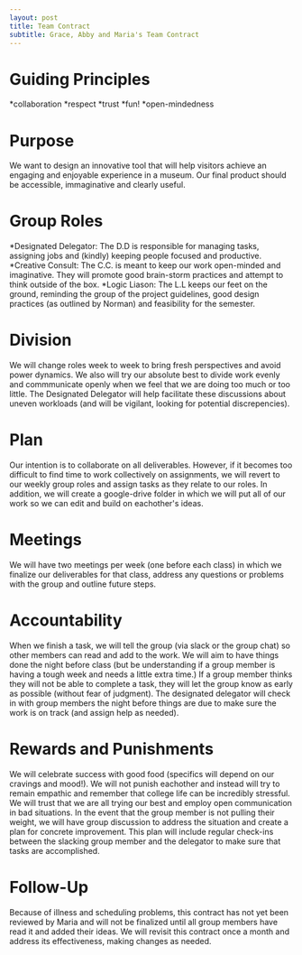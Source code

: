 ```yaml
---
layout: post
title: Team Contract
subtitle: Grace, Abby and Maria's Team Contract
---
```

# **Guiding Principles**
*collaboration
*respect
*trust
*fun!
*open-mindedness
# **Purpose**
We want to design an innovative tool that will help visitors achieve an engaging and enjoyable experience in a museum. Our final product should be accessible, immaginative and clearly useful. 
# **Group Roles**
*Designated Delegator: The D.D is responsible for managing tasks, assigning jobs and (kindly) keeping people focused and productive.
*Creative Consult: The C.C. is meant to keep our work open-minded and imaginative. They will promote good brain-storm practices and attempt to think outside of the box.
*Logic Liason: The L.L keeps our feet on the ground, reminding the group of the project guidelines, good design practices (as outlined by Norman) and feasibility for the semester. 
# **Division**
We will change roles week to week to bring fresh perspectives and avoid power dynamics. We also will try our absolute best to divide work evenly and commmunicate openly when we feel that we are doing too much or too little. The Designated Delegator will help facilitate these discussions about uneven workloads (and will be vigilant, looking for potential discrepencies). 
# **Plan** 
Our intention is to collaborate on all deliverables. However, if it becomes too difficult to find time to work collectively on assignments, we will revert to our weekly group roles and assign tasks as they relate to our roles. In addition, we will create a google-drive folder in which we will put all of our work so we can edit and build on eachother's ideas. 
# **Meetings**
We will have two meetings per week (one before each class) in which we finalize our deliverables for that class, address any questions or problems with the group and outline future steps. 
# **Accountability** 
When we finish a task, we will tell the group (via slack or the group chat) so other members can read and add to the work. We will aim to have things done the night before class (but be understanding if a group member is having a tough week and needs a little extra time.) If a group member thinks they will not be able to complete a task, they will let the group know as early as possible (without fear of judgment). The designated delegator will check in with group members the night before things are due to make sure the work is on track (and assign help as needed). 
# **Rewards and Punishments**
We will celebrate success with good food (specifics will depend on our cravings and mood!). We will not punish eachother and instead will try to remain empathic and remember that college life can be incredibly stressful. We will trust that we are all trying our best and employ open communication in bad situations. In the event that the group member is not pulling their weight, we will have group discussion to address the situation and create a plan for concrete improvement. This plan will include regular check-ins between the slacking group member and the delegator to make sure that tasks are accomplished. 
# **Follow-Up**
Because of illness and scheduling problems, this contract has not yet been reviewed by Maria and will not be finalized until all group members have read it and added their ideas. We will revisit this contract once a month and address its effectiveness, making changes as needed. 
